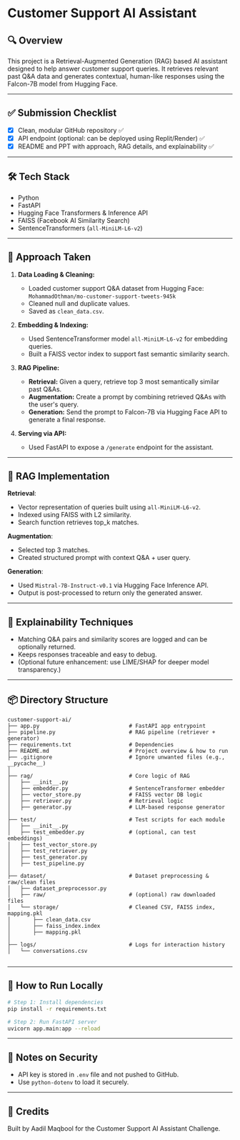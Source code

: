 # Customer Support AI Assistant

## 🔍 Overview
This project is a Retrieval-Augmented Generation (RAG) based AI assistant designed to help answer customer support queries. It retrieves relevant past Q&A data and generates contextual, human-like responses using the Falcon-7B model from Hugging Face.

---

## ✅ Submission Checklist
- [x] Clean, modular GitHub repository ✅
- [x] API endpoint (optional: can be deployed using Replit/Render) ✅
- [x] README and PPT with approach, RAG details, and explainability ✅

---

## 🛠️ Tech Stack
- Python
- FastAPI
- Hugging Face Transformers & Inference API
- FAISS (Facebook AI Similarity Search)
- SentenceTransformers (`all-MiniLM-L6-v2`)

---

## 🧠 Approach Taken
1. **Data Loading & Cleaning:**
   - Loaded customer support Q&A dataset from Hugging Face: `MohammadOthman/mo-customer-support-tweets-945k`
   - Cleaned null and duplicate values.
   - Saved as `clean_data.csv`.

2. **Embedding & Indexing:**
   - Used SentenceTransformer model `all-MiniLM-L6-v2` for embedding queries.
   - Built a FAISS vector index to support fast semantic similarity search.

3. **RAG Pipeline:**
   - **Retrieval:** Given a query, retrieve top 3 most semantically similar past Q&As.
   - **Augmentation:** Create a prompt by combining retrieved Q&As with the user's query.
   - **Generation:** Send the prompt to Falcon-7B via Hugging Face API to generate a final response.

4. **Serving via API:**
   - Used FastAPI to expose a `/generate` endpoint for the assistant.

---

## 🔄 RAG Implementation
**Retrieval**:
- Vector representation of queries built using `all-MiniLM-L6-v2`.
- Indexed using FAISS with L2 similarity.
- Search function retrieves top_k matches.

**Augmentation**:
- Selected top 3 matches.
- Created structured prompt with context Q&A + user query.

**Generation**:
- Used `Mistral-7B-Instruct-v0.1` via Hugging Face Inference API.
- Output is post-processed to return only the generated answer.

---

## 📢 Explainability Techniques
- Matching Q&A pairs and similarity scores are logged and can be optionally returned.
- Keeps responses traceable and easy to debug.
- (Optional future enhancement: use LIME/SHAP for deeper model transparency.)

---

## 📦 Directory Structure
```
customer-support-ai/
├── app.py                            # FastAPI app entrypoint
├── pipeline.py                       # RAG pipeline (retriever + generator)
├── requirements.txt                  # Dependencies
├── README.md                         # Project overview & how to run
├── .gitignore                        # Ignore unwanted files (e.g., __pycache__)
│
├── rag/                              # Core logic of RAG
│   ├── __init__.py
│   ├── embedder.py                   # SentenceTransformer embedder
│   ├── vector_store.py               # FAISS vector DB logic
│   ├── retriever.py                  # Retrieval logic
│   ├── generator.py                  # LLM-based response generator
│
├── test/                             # Test scripts for each module
│   ├── __init__.py
│   ├── test_embedder.py              # (optional, can test embeddings)
│   ├── test_vector_store.py
│   ├── test_retriever.py
│   ├── test_generator.py
│   ├── test_pipeline.py
│
├── dataset/                          # Dataset preprocessing & raw/clean files
│   ├── dataset_preprocessor.py
│   ├── raw/                          # (optional) raw downloaded files
│   └── storage/                      # Cleaned CSV, FAISS index, mapping.pkl
│       ├── clean_data.csv
│       ├── faiss_index.index
│       ├── mapping.pkl
│
├── logs/                             # Logs for interaction history
│   └── conversations.csv


```

---

## 🚀 How to Run Locally
```bash
# Step 1: Install dependencies
pip install -r requirements.txt

# Step 2: Run FastAPI server
uvicorn app.main:app --reload
```

---

## 🔐 Notes on Security
- API key is stored in `.env` file and not pushed to GitHub.
- Use `python-dotenv` to load it securely.

---

## 🤝 Credits
Built by Aadil Maqbool for the Customer Support AI Assistant Challenge.

